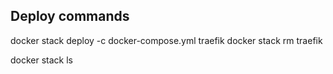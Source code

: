 ## Deploy commands
docker stack deploy -c docker-compose.yml traefik
docker stack rm traefik

docker stack ls